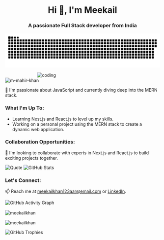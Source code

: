 <h1 align="center">Hi 👋, I'm Meekail</h1>
<h3 align="center">A passionate Full Stack developer from India</h3>
<!--   my-header-img -->


<a href=#><img src="contributions.svg"></a>

<img align="right" alt="coding" width="400" src="https://user-images.githubusercontent.com/55389276/140866485-8fb1c876-9a8f-4d6a-98dc-08c4981eaf70.gif">
<p align="left"> <img src="https://komarev.com/ghpvc/?username=meekailkhan&label=Profile%20views&color=0e75b6&style=flat" alt="m-mahir-khan" /> </p>



👀 I'm passionate about JavaScript and currently diving deep into the MERN stack.

### What I'm Up To:
- Learning Nest.js and React.js to level up my skills.
- Working on a personal project using the MERN stack to create a dynamic web application.

### Collaboration Opportunities:
💞 I'm looking to collaborate with experts in Next.js and React.js to build exciting projects together.

![Quote](https://quotes-github-readme.vercel.app/api?type=horizontal&theme=radical)
![GitHub Stats](https://github-readme-stats.vercel.app/api?username=meekailkhan&show_icons=true&theme=radical)


### Let's Connect:
📫 Reach me at [meekailkhan123aar@email.com](meekailkhan123aar@email.com) or [LinkedIn](https://www.linkedin.com/in/meekail-aslam-1a1a8726b/).

![GitHub Activity Graph](https://github-readme-activity-graph.vercel.app/graph?username=meekailkhan&theme=github-dark)


<p><img align="center" src="https://github-readme-stats.vercel.app/api/top-langs?username=meekailkhan&show_icons=true&locale=en&layout=compact" alt="meekailkhan" /></p>

<p>
  <img align="center" src="https://streak-stats.demolab.com?user=meekailkhan&theme=dark&hide_border=true" alt="meekailkhan" />
</p>

![GitHub Trophies](https://github-profile-trophy.vercel.app/?username=meekailkhan&theme=radical)



